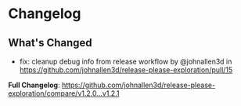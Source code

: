 # Changelog

## What's Changed
* fix: cleanup debug info from release workflow by @johnallen3d in https://github.com/johnallen3d/release-please-exploration/pull/15


**Full Changelog**: https://github.com/johnallen3d/release-please-exploration/compare/v1.2.0...v1.2.1
